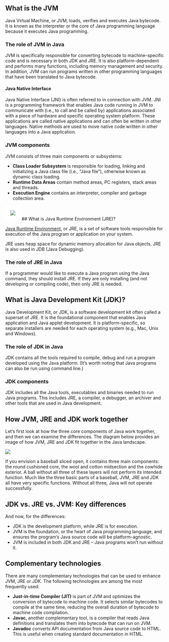 
## What is the JVM

Java Virtual Machine, or JVM, loads, verifies and executes Java bytecode. It is known as the interpreter or the core of Java programming language because it executes Java programming.

### The role of JVM in Java

JVM is specifically responsible for converting bytecode to machine-specific code and is necessary in both JDK and JRE. It is also platform-dependent and performs many functions, including memory management and security. In addition, JVM can run programs written in other programming languages that have been translated to Java bytecode.

#### Java Native Interface

Java Native Interface (JNI) is often referred to in connection with JVM. JNI is a programming framework that enables Java code running in JVM to communicate with (i.e., to call and be called by) applications associated with a piece of hardware and specific operating system platform. These applications are called native applications and can often be written in other languages. Native methods are used to move native code written in other languages into a Java application.
### JVM components

JVM consists of three main components or subsystems:

- **Class Loader Subsystem** is responsible for loading, linking and initializing a Java class file (i.e., “Java file”), otherwise known as dynamic class loading.
- **Runtime Data Areas** contain method areas, PC registers, stack areas and threads.
- **Execution Engine** contains an interpreter, compiler and garbage collection area.

<img style="background-color: white; padding: 16px;" src="https://static.javatpoint.com/images/jvm-architecture.png" />
## What is Java Runtime Environment (JRE)?

[Java Runtime Environment](https://www.ibm.com/cloud/learn/jre), or JRE, is a set of software tools responsible for execution of the Java program or application on your system.

JRE uses heap space for dynamic memory allocation for Java objects. JRE is also used in JDB (Java Debugging).

### The role of JRE in Java

If a programmer would like to execute a Java program using the Java command, they should install JRE. If they are only installing (and not developing or compiling code), then only JRE is needed.

## What is Java Development Kit (JDK)?

Java Development Kit, or JDK, is a software development kit often called a superset of JRE. It is the foundational component that enables Java application and Java applet development. It is platform-specific, so separate installers are needed for each operating system (e.g., Mac, Unix and Windows).

### The role of JDK in Java

JDK contains all the tools required to compile, debug and run a program developed using the Java platform. (It’s worth noting that Java programs can also be run using command line.)

### JDK components

JDK includes all the Java tools, executables and binaries needed to run Java programs. This includes JRE, a compiler, a debugger, an archiver and other tools that are used in Java development.


## How JVM, JRE and JDK work together

Let’s first look at how the three core components of Java work together, and then we can examine the differences. The diagram below provides an image of how JVM, JRE and JDK fit together in the Java landscape.

<img src="https://www.ibm.com/blog//wp-content/uploads/2021/06/Screen-Shot-2021-07-01-at-10.06.53-AM.png"/>


If you envision a baseball sliced open, it contains three main components: the round cushioned core, the wool and cotton midsection and the cowhide exterior. A ball without all three of these layers will not perform its intended function. Much like the three basic parts of a baseball, JVM, JRE and JDK all have very specific functions. Without all three, Java will not operate successfully.

## JDK vs. JRE vs. JVM: Key differences

And now, for the differences:

- JDK is the development platform, while JRE is for execution.
- JVM is the foundation, or the heart of Java programming language, and ensures the program’s Java source code will be platform-agnostic.
- JVM is included in both JDK and JRE – Java programs won’t run without it.
## Complementary technologies

There are many complementary technologies that can be used to enhance JVM, JRE or JDK. The following technologies are among the most frequently used:

- **Just-in-time Compiler (JIT)** is part of JVM and optimizes the conversion of bytecode to machine code. It selects similar bytecodes to compile at the same time, reducing the overall duration of bytecode to machine code compilation.
- **Javac**, another complementary tool, is a compiler that reads Java definitions and translates them into bytecode that can run on JVM.
- **Javadoc** converts API documentation from Java source code to HTML. This is useful when creating standard documentation in HTML.